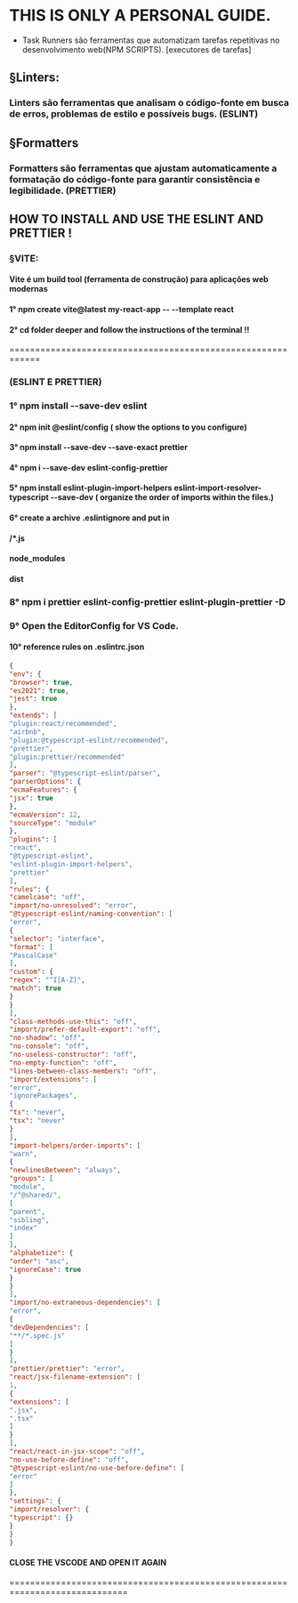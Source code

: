 # THIS IS ONLY A PERSONAL GUIDE.

* Task Runners são ferramentas que automatizam tarefas repetitivas no desenvolvimento web(NPM SCRIPTS). [executores de tarefas]

## §Linters:

### Linters são ferramentas que analisam o código-fonte em busca de erros, problemas de estilo e possíveis bugs. (ESLINT)

## §Formatters

### Formatters são ferramentas que ajustam automaticamente a formatação do código-fonte para garantir consistência e legibilidade. (PRETTIER)

## HOW TO INSTALL AND USE THE ESLINT AND PRETTIER !

### §VITE:

#### Vite é um build tool (ferramenta de construção) para aplicações web modernas

#### 1° npm create vite@latest my-react-app -- --template react

#### 2° cd folder deeper and follow the instructions of the terminal !!
============================================================
### (ESLINT E PRETTIER)

### 1° npm install --save-dev eslint

#### 2° npm init @eslint/config ( show the options to you configure)

#### 3° npm install --save-dev --save-exact prettier

#### 4° npm i --save-dev eslint-config-prettier

#### 5° npm install eslint-plugin-import-helpers eslint-import-resolver-typescript --save-dev ( organize the order of imports within the files.)

#### 6° create a archive .eslintignore and put in
#### /*.js
#### node_modules
#### dist

### 8° npm i prettier eslint-config-prettier eslint-plugin-prettier -D

### 9° Open the EditorConfig for VS Code.

#### 10° reference rules on .eslintrc.json
```json
{
"env": {
"browser": true,
"es2021": true,
"jest": true
},
"extends": [
"plugin:react/recommended",
"airbnb",
"plugin:@typescript-eslint/recommended",
"prettier",
"plugin:prettier/recommended"
],
"parser": "@typescript-eslint/parser",
"parserOptions": {
"ecmaFeatures": {
"jsx": true
},
"ecmaVersion": 12,
"sourceType": "module"
},
"plugins": [
"react",
"@typescript-eslint",
"eslint-plugin-import-helpers",
"prettier"
],
"rules": {
"camelcase": "off",
"import/no-unresolved": "error",
"@typescript-eslint/naming-convention": [
"error",
{
"selector": "interface",
"format": [
"PascalCase"
],
"custom": {
"regex": "^I[A-Z]",
"match": true
}
}
],
"class-methods-use-this": "off",
"import/prefer-default-export": "off",
"no-shadow": "off",
"no-console": "off",
"no-useless-constructor": "off",
"no-empty-function": "off",
"lines-between-class-members": "off",
"import/extensions": [
"error",
"ignorePackages",
{
"ts": "never",
"tsx": "never"
}
],
"import-helpers/order-imports": [
"warn",
{
"newlinesBetween": "always",
"groups": [
"module",
"/^@shared/",
[
"parent",
"sibling",
"index"
]
],
"alphabetize": {
"order": "asc",
"ignoreCase": true
}
}
],
"import/no-extraneous-dependencies": [
"error",
{
"devDependencies": [
"**/*.spec.js"
]
}
],
"prettier/prettier": "error",
"react/jsx-filename-extension": [
1,
{
"extensions": [
".jsx",
".tsx"
]
}
],
"react/react-in-jsx-scope": "off",
"no-use-before-define": "off",
"@typescript-eslint/no-use-before-define": [
"error"
]
},
"settings": {
"import/resolver": {
"typescript": {}
}
}
} 
```
#### CLOSE THE VSCODE AND OPEN IT AGAIN
=============================================================================
